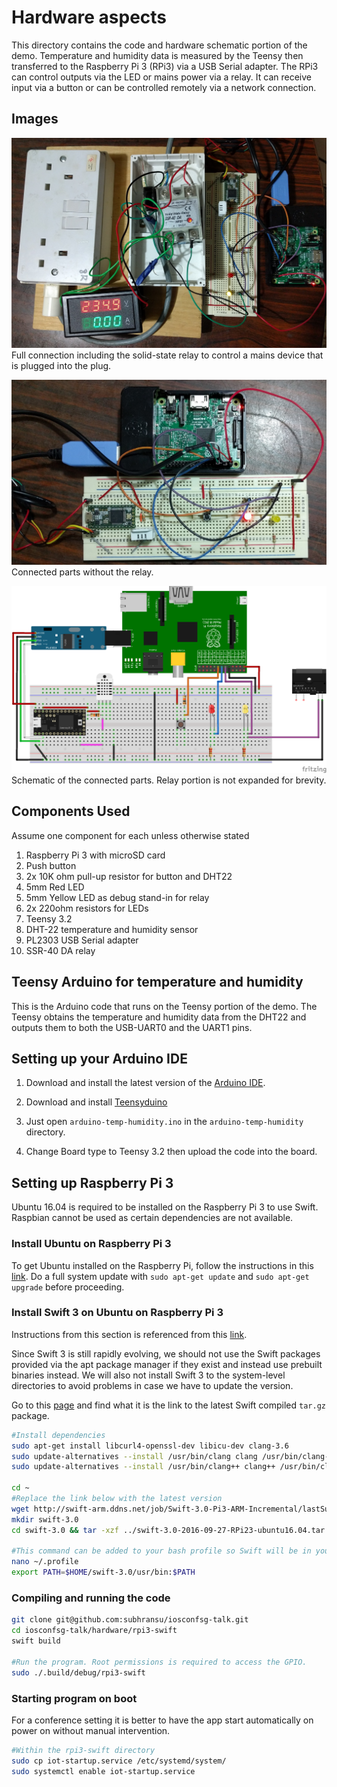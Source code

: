 # Hardware aspects

This directory contains the code and hardware schematic portion of the demo. Temperature and humidity data is measured by the Teensy then transferred to the Raspberry Pi 3 (RPi3) via a USB Serial adapter. The RPi3 can control outputs via the LED or mains power via a relay. It can receive input via a button or can be controlled remotely via a network connection.

## Images

![Screen](connection/top-with-relay.jpg)
Full connection including the solid-state relay to control a mains device that is plugged into the plug.

![Screen](connection/top.jpg)
Connected parts without the relay.

![Screen](connection/iosconfsgiot.png)
Schematic of the connected parts. Relay portion is not expanded for brevity.

## Components Used

Assume one component for each unless otherwise stated

1. Raspberry Pi 3 with microSD card
2. Push button
3. 2x 10K ohm pull-up resistor for button and DHT22
4. 5mm Red LED
5. 5mm Yellow LED as debug stand-in for relay
6. 2x 220ohm resistors for LEDs
7. Teensy 3.2
8. DHT-22 temperature and humidity sensor
9. PL2303 USB Serial adapter
10. SSR-40 DA relay

## Teensy Arduino for temperature and humidity

This is the Arduino code that runs on the Teensy portion of the demo. The Teensy obtains the temperature and humidity data from the DHT22 and outputs them to both the USB-UART0 and the UART1 pins.

## Setting up your Arduino IDE

1. Download and install the latest version of the [Arduino IDE](https://www.arduino.cc/en/Main/Software).

2. Download and install [Teensyduino](https://www.pjrc.com/teensy/td_download.html)

3. Just open `arduino-temp-humidity.ino` in the `arduino-temp-humidity` directory.

4. Change Board type to Teensy 3.2 then upload the code into the board.

## Setting up Raspberry Pi 3

Ubuntu 16.04 is required to be installed on the Raspberry Pi 3 to use Swift. Raspbian cannot be used as certain dependencies are not available.

### Install Ubuntu on Raspberry Pi 3

To get Ubuntu installed on the Raspberry Pi, follow the instructions in this [link](https://wiki.ubuntu.com/ARM/RaspberryPi). Do a full system update with `sudo apt-get update` and `sudo apt-get upgrade` before proceeding.

### Install Swift 3 on Ubuntu on Raspberry Pi 3
Instructions from this section is referenced from this [link](http://dev.iachieved.it/iachievedit/swift-3-0-on-raspberry-pi-2-and-3/).

Since Swift 3 is still rapidly evolving, we should not use the Swift packages provided via the apt package manager if they exist and instead use prebuilt binaries instead. We will also not install Swift 3 to the system-level directories to avoid problems in case we have to update the version.

Go to this [page](http://swift-arm.ddns.net/job/Swift-3.0-Pi3-ARM-Incremental/lastSuccessfulBuild/artifact/) and find what it is the link to the latest Swift compiled `tar.gz` package.

```bash
#Install dependencies
sudo apt-get install libcurl4-openssl-dev libicu-dev clang-3.6
sudo update-alternatives --install /usr/bin/clang clang /usr/bin/clang-3.6 100
sudo update-alternatives --install /usr/bin/clang++ clang++ /usr/bin/clang++-3.6 100

cd ~
#Replace the link below with the latest version
wget http://swift-arm.ddns.net/job/Swift-3.0-Pi3-ARM-Incremental/lastSuccessfulBuild/artifact/swift-3.0-2016-09-27-RPi23-ubuntu16.04.tar.gz
mkdir swift-3.0
cd swift-3.0 && tar -xzf ../swift-3.0-2016-09-27-RPi23-ubuntu16.04.tar.gz

#This command can be added to your bash profile so Swift will be in your PATH after a reboot
nano ~/.profile
export PATH=$HOME/swift-3.0/usr/bin:$PATH
```

### Compiling and running the code

```bash
git clone git@github.com:subhransu/iosconfsg-talk.git
cd iosconfsg-talk/hardware/rpi3-swift
swift build

#Run the program. Root permissions is required to access the GPIO.
sudo ./.build/debug/rpi3-swift
```

### Starting program on boot

For a conference setting it is better to have the app start automatically on power on without manual intervention.

```bash
#Within the rpi3-swift directory
sudo cp iot-startup.service /etc/systemd/system/
sudo systemctl enable iot-startup.service
```

